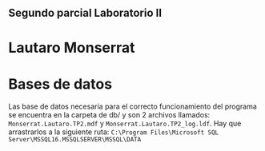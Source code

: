 ## Segundo parcial Laboratorio II
# Lautaro Monserrat



# Bases de datos
Las base de datos necesaria para el correcto funcionamiento del programa se encuentra en la carpeta de db/ y son 2 archivos llamados: `Monserrat.Lautaro.TP2.mdf` y `Monserrat.Lautaro.TP2_log.ldf`.
Hay que arrastrarlos a la siguiente ruta: `C:\Program Files\Microsoft SQL Server\MSSQL16.MSSQLSERVER\MSSQL\DATA`